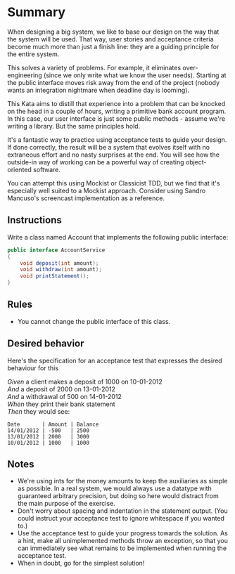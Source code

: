 # Summary
When designing a big system, we like to base our design on the way that the system will be used. That way, user stories and acceptance criteria become much more than just a finish line: they are a guiding principle for the entire system.

This solves a variety of problems. For example, it eliminates over-engineering (since we only write what we know the user needs). Starting at the public interface moves risk away from the end of the project (nobody wants an integration nightmare when deadline day is looming).

This Kata aims to distill that experience into a problem that can be knocked on the head in a couple of hours, writing a primitive bank account program. In this case, our user interface is just some public methods - assume we're writing a library. But the same principles hold.

It's a fantastic way to practice using acceptance tests to guide your design. If done correctly, the result will be a system that evolves itself with no extraneous effort and no nasty surprises at the end. You will see how the outside-in way of working can be a powerful way of creating object-oriented software.

You can attempt this using Mockist or Classicist TDD, but we find that it's especially well suited to a Mockist approach. Consider using Sandro Mancuso's screencast implementation as a reference.

## Instructions
Write a class named Account that implements the following public interface:

```java
public interface AccountService
{
    void deposit(int amount);
    void withdraw(int amount);
    void printStatement();
}
```

## Rules
* You cannot change the public interface of this class.

## Desired behavior
Here's the specification for an acceptance test that expresses the desired behaviour for this

_Given_ a client makes a deposit of 1000 on 10-01-2012  
_And_ a deposit of 2000 on 13-01-2012  
_And_ a withdrawal of 500 on 14-01-2012  
_When_ they print their bank statement  
_Then_ they would see:

```gherkin
Date       | Amount | Balance
14/01/2012 | -500   | 2500
13/01/2012 | 2000   | 3000
10/01/2012 | 1000   | 1000
```

## Notes
* We're using ints for the money amounts to keep the auxiliaries as simple as possible. In a real system, we would always use a datatype with guaranteed arbitrary precision, but doing so here would distract from the main purpose of the exercise.
* Don't worry about spacing and indentation in the statement output. (You could instruct your acceptance test to ignore whitespace if you wanted to.)
* Use the acceptance test to guide your progress towards the solution. As a hint, make all unimplemented methods throw an exception, so that you can immediately see what remains to be implemented when running the acceptance test.
* When in doubt, go for the simplest solution!
